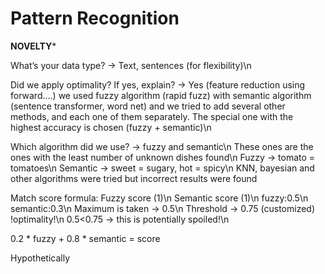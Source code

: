 # Pattern Recognition
**NOVELTY***

What’s your data type? -> Text, sentences (for flexibility)\n

Did we apply optimality? If yes, explain? -> Yes (feature reduction using forward….) we used fuzzy algorithm (rapid fuzz) with semantic algorithm (sentence transformer, word net) and we tried to add several other methods, and each one of them separately. The special one with the highest accuracy is chosen (fuzzy + semantic)\n

Which algorithm did we use? -> fuzzy and semantic\n 
These ones are the ones with the least number of unknown dishes found\n
Fuzzy -> tomato = tomatoes\n
Semantic -> sweet = sugary, hot = spicy\n
KNN, bayesian and other algorithms were tried but incorrect results were found

Match score formula:
Fuzzy score (1)\n
Semantic score (1)\n
fuzzy:0.5\n
semantic:0.3\n
Maximum is taken -> 0.5\n
Threshold -> 0.75 (customized) !optimality!\n
0.5<0.75 -> this is potentially spoiled!\n


0.2 * fuzzy + 0.8 * semantic = score 

Hypothetically
